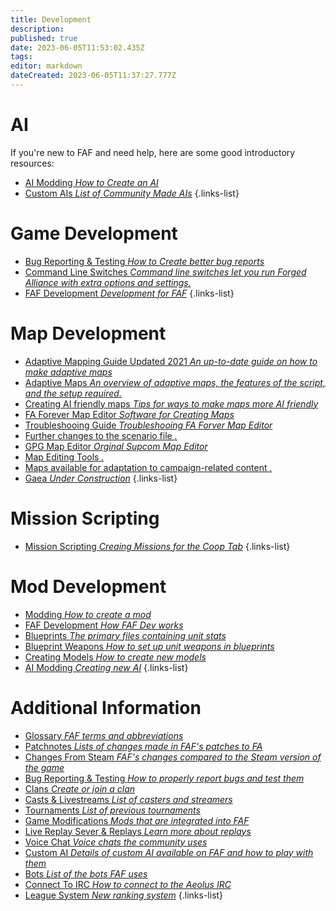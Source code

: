 ```yaml
---
title: Development
description: 
published: true
date: 2023-06-05T11:53:02.435Z
tags: 
editor: markdown
dateCreated: 2023-06-05T11:37:27.777Z
---
```


# AI
If you're new to FAF and need help, here are some good introductory resources:

- [AI Modding *How to Create an AI*](https://wiki.faforever.com/en/Development/AI/AI-Modding)
- [Custom AIs *List of Community Made AIs*](https://wiki.faforever.com/en/Development/AI/Custom-AIs)
{.links-list}

# Game Development

- [Bug Reporting & Testing *How to Create better bug reports*](https://wiki.faforever.com/en/Development/Game-Development/Bug-Reporting-and-Testing)
- [Command Line Switches *Command line switches let you run Forged Alliance with extra options and settings.*](https://wiki.faforever.com/en/FAF-Rules)
- [FAF Development *Development for FAF*](https://wiki.faforever.com/en/Development/Game-Development/FAF-Development)
{.links-list}

# Map Development

- [Adaptive Mapping Guide Updated 2021 *An up-to-date guide on how to make adaptive maps*](https://wiki.faforever.com/en/Development/Mapping/Adaptive-Mapping-2021)
- [Adaptive Maps *An overview of adaptive maps, the features of the script, and the setup required.*](https://wiki.faforever.com/en/Development/Mapping/Adaptive-Maps)
- [Creating AI friendly maps *Tips for ways to make maps more AI friendly*](https://wiki.faforever.com/en/Development/Mapping/ai-friendly-maps)
- [FA Forever Map Editor *Software for Creating Maps*](https://wiki.faforever.com/en/Development/Mapping/FA-Forever-Map-Editor)
- [Troubleshooing Guide *Troubleshooing FA Forver Map Editor*](https://wiki.faforever.com/en/Development/Mapping/faf-map-editor-troubleshooting)
- [Further changes to the scenario file *.*](https://wiki.faforever.com/en/Development/Mapping/Further-changes-to-the-scenario-file)
- [GPG Map Editor *Orginal Supcom Map Editor*](https://wiki.faforever.com/en/Development/Mapping/GPG-Map-Editor)
- [Map Editing Tools *.*](https://wiki.faforever.com/en/Development/Mapping/Map-Editing-Tools)
- [Maps available for adaptation to campaign-related content *.*](https://wiki.faforever.com/en/Development/Mapping/campaign-ready-maps)
- [Gaea *Under Construction*](https://wiki.faforever.com/en/Development/Mapping/Gaea)
{.links-list}


# Mission Scripting

- [Mission Scripting *Creaing Missions for the Coop Tab*](https://wiki.faforever.com/en/Development/Missions/Mission-Scripting)
{.links-list}



# Mod Development

- [Modding *How to create a mod*](https://wiki.faforever.com/en/Modding)
- [FAF Development *How FAF Dev works*](https://wiki.faforever.com/en/FAF-Development)
- [Blueprints *The primary files containing unit stats*](https://wiki.faforever.com/en/Blueprints)
- [Blueprint Weapons *How to set up unit weapons in blueprints*](https://wiki.faforever.com/en/Blueprints/Weapon)
- [Creating Models *How to create new models*](https://wiki.faforever.com/en/Creating-models)
- [AI Modding *Creating new AI*](https://wiki.faforever.com/en/AI-Modding)
{.links-list}

# Additional Information

- [Glossary *FAF terms and abbreviations*](https://wiki.faforever.com/en/Glossary)
- [Patchnotes *Lists of changes made in FAF's patches to FA*](https://wiki.faforever.com/en/patchnotes)
- [Changes From Steam *FAF's changes compared to the Steam version of the game*](https://wiki.faforever.com/en/Changes-from-steam)
- [Bug Reporting & Testing *How to properly report bugs and test them*](https://wiki.faforever.com/en/Bug-Reporting-and-Testing)
- [Clans *Create or join a clan*](https://wiki.faforever.com/en/Clans)
- [Casts & Livestreams *List of casters and streamers*](https://wiki.faforever.com/en/Casts&Livestreams)
- [Tournaments *List of previous tournaments*](https://wiki.faforever.com/en/Tournaments)
- [Game Modifications *Mods that are integrated into FAF*](https://wiki.faforever.com/en/Game-Modifications-(Mods))
- [Live Replay Sever & Replays *Learn more about replays*](https://wiki.faforever.com/en/LiveReplay-server-and-replays)
- [Voice Chat *Voice chats the community uses*](https://wiki.faforever.com/en/Voicechat-(Discord))
- [Custom AI *Details of custom AI available on FAF and how to play with them*](https://wiki.faforever.com/en/Custom-AIs)
- [Bots *List of the bots FAF uses*](https://wiki.faforever.com/en/Bots)
- [Connect To IRC *How to connect to the Aeolus IRC*](https://wiki.faforever.com/en/Chat-IRC-server)
- [League System *New ranking system*](https://wiki.faforever.com/en/league-system)
{.links-list}
